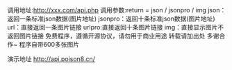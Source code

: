 调用地址:http://xxx.com/api.php 调用参数:return = json / jsonpro / img 
json：返回一条标准json数据(图片地址) 
jsonpro：返回十条标准json数据(图片地址) 
url：直接返回一条图片链接 
urlpro:直接返回十条图片链接 
img：直接显示图片不返回图片链接 
免费程序，遵循开源协议，请勿用于商业用途 转载请加出处 多谢合作~ 程序自带600多张图片

演示地址
http://api.poison8.cn/
